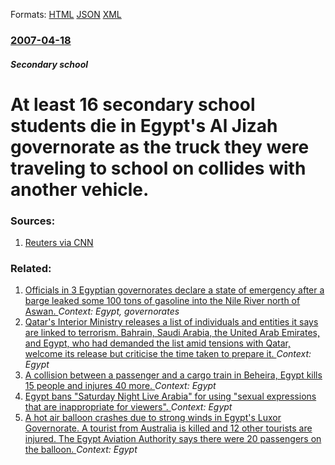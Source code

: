 
Formats: [HTML](/news/2007/04/18/at-least-16-secondary-school-students-die-in-egypt-s-al-jizah-governorate-as-the-truck-they-were-traveling-to-school-on-collides-with-anoth.html)  [JSON](/news/2007/04/18/at-least-16-secondary-school-students-die-in-egypt-s-al-jizah-governorate-as-the-truck-they-were-traveling-to-school-on-collides-with-anoth.json)  [XML](/news/2007/04/18/at-least-16-secondary-school-students-die-in-egypt-s-al-jizah-governorate-as-the-truck-they-were-traveling-to-school-on-collides-with-anoth.xml)  

### [2007-04-18](/news/2007/04/18/index.md)

##### Secondary school
#  At least 16 secondary school students die in Egypt's Al Jizah governorate as the truck they were traveling to school on collides with another vehicle. 




### Sources:

1. [Reuters via CNN](http://edition.cnn.com/2007/WORLD/meast/04/18/egypt.crash.reut/index.html?eref=rss_world)

### Related:

1. [Officials in 3 Egyptian governorates declare a state of emergency after a barge leaked some 100 tons of gasoline into the Nile River north of Aswan. ](/news/2010/09/11/officials-in-3-egyptian-governorates-declare-a-state-of-emergency-after-a-barge-leaked-some-100-tons-of-gasoline-into-the-nile-river-north-o.md) _Context: Egypt, governorates_
2. [Qatar's Interior Ministry releases a list of individuals and entities it says are linked to terrorism. Bahrain, Saudi Arabia, the United Arab Emirates, and Egypt, who had demanded the list amid tensions with Qatar, welcome its release but criticise the time taken to prepare it. ](/news/2018/03/22/qatar-s-interior-ministry-releases-a-list-of-individuals-and-entities-it-says-are-linked-to-terrorism-bahrain-saudi-arabia-the-united-ara.md) _Context: Egypt_
3. [A collision between a passenger and a cargo train in Beheira, Egypt kills 15 people and injures 40 more. ](/news/2018/02/28/a-collision-between-a-passenger-and-a-cargo-train-in-beheira-egypt-kills-15-people-and-injures-40-more.md) _Context: Egypt_
4. [Egypt bans "Saturday Night Live Arabia" for using "sexual expressions that are inappropriate for viewers". ](/news/2018/02/12/egypt-bans-saturday-night-live-arabia-for-using-sexual-expressions-that-are-inappropriate-for-viewers.md) _Context: Egypt_
5. [A hot air balloon crashes due to strong winds in Egypt's Luxor Governorate. A tourist from Australia is killed and 12 other tourists are injured. The Egypt Aviation Authority says there were 20 passengers on the balloon. ](/news/2018/01/5/a-hot-air-balloon-crashes-due-to-strong-winds-in-egypt-s-luxor-governorate-a-tourist-from-australia-is-killed-and-12-other-tourists-are-inj.md) _Context: Egypt_
